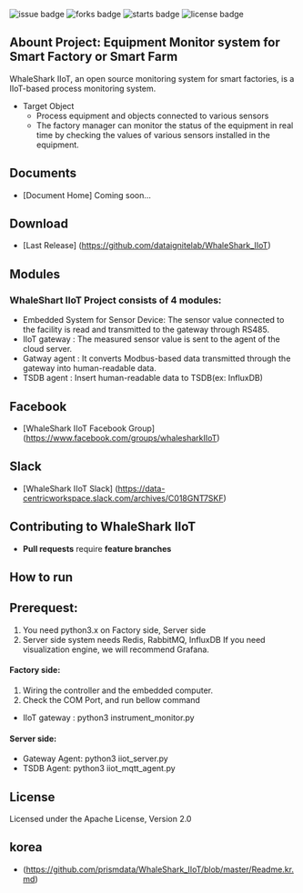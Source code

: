 ![issue badge](https://img.shields.io/github/issues/dataignitelab/WhaleShark_IIoT)
![forks badge](https://img.shields.io/github/forks/dataignitelab/WhaleShark_IIoT)
![starts badge](https://img.shields.io/github/stars/dataignitelab/WhaleShark_IIoT)
![license badge](https://img.shields.io/github/license/dataignitelab/WhaleShark_IIoT)

## Abount Project: Equipment Monitor system for Smart Factory or Smart Farm
WhaleShark IIoT, an open source monitoring system for smart factories, is a IIoT-based process monitoring system.
 - Target Object
   - Process equipment and objects connected to various sensors
   - The factory manager can monitor the status of the equipment in real time by checking the values of various sensors installed in the equipment.

## Documents
 - [Document Home] Coming soon...
 
## Download
 - [Last Release] (https://github.com/dataignitelab/WhaleShark_IIoT)
 
## Modules
### WhaleShart IIoT Project consists of 4 modules:
- Embedded System for Sensor Device: The sensor value connected to the facility is read and transmitted to the gateway through RS485.
- IIoT gateway : The measured sensor value is sent to the agent of the cloud server.
- Gatway agent : It converts Modbus-based data transmitted through the gateway into human-readable data.
- TSDB agent : Insert human-readable data to TSDB(ex: InfluxDB)

## Facebook
 - [WhaleShark IIoT Facebook Group] (https://www.facebook.com/groups/whalesharkIIoT)
 
## Slack
 - [WhaleShark IIoT Slack] (https://data-centricworkspace.slack.com/archives/C018GNT7SKF)

## Contributing to WhaleShark IIoT
 - **Pull requests** require **feature branches**
   
## How to run
## Prerequest:
1. You need python3.x on Factory side, Server side
2. Server side system needs Redis, RabbitMQ, InfluxDB
If you need visualization engine, we will recommend Grafana.

#### Factory side:
1. Wiring the controller and the embedded computer.
2. Check the COM Port, and run bellow command
- IIoT gateway : python3 instrument_monitor.py
#### Server side:
- Gateway Agent: python3 iiot_server.py
- TSDB Agent: python3 iiot_mqtt_agent.py

## License
Licensed under the Apache License, Version 2.0
<br>

## korea
- (https://github.com/prismdata/WhaleShark_IIoT/blob/master/Readme.kr.md)
